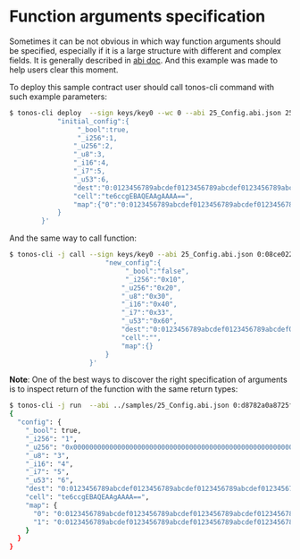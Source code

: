 # Function arguments specification

Sometimes it can be not obvious in which way function arguments should be specified,
especially if it is a large structure with different and complex fields. 
It is generally described in [abi doc](https://github.com/tonlabs/ton-labs-abi/blob/master/docs/ABI_2.1_spec.md).
And this example was made to help users clear this moment.


To deploy this sample contract user should call tonos-cli command with such example parameters:

```bash
$ tonos-cli deploy  --sign keys/key0 --wc 0 --abi 25_Config.abi.json 25_Config.tvc '{
            "initial_config":{
                 "_bool":true,
                 "_i256":1,
                "_u256":2,
                "_u8":3,
                "_i16":4,
                "_i7":5,
                "_u53":6,
                "dest":"0:0123456789abcdef0123456789abcdef0123456789abcdef0123456789abcdef",
                "cell":"te6ccgEBAQEAAgAAAA==",
                "map":{"0":"0:0123456789abcdef0123456789abcdef0123456789abcdef0123456789abcdef","1":"0:0123456789abcdef0123456789abcdef0123456789abcdef0123456789abcdee"}
            }
        }'
```

And the same way to call function:

```bash
$ tonos-cli -j call --sign keys/key0 --abi 25_Config.abi.json 0:08ce0221bce8fd710225470610ccaec8617aff7fb074b76edb51f1ed009f0b3d change_config '{
                        "new_config":{
                             "_bool":"false",
                             "_i256":"0x10",
                            "_u256":"0x20",
                            "_u8":"0x30",
                            "_i16":"0x40",
                            "_i7":"0x33",
                            "_u53":"0x60",
                            "dest":"0:0123456789abcdef0123456789abcdef0123456789abcdef0123456789abcdef",
                            "cell":"",
                            "map":{}
                        }
                    }'
```

**Note**: One of the best ways to discover the right specification of arguments is to inspect return of the function
with the same return types:

```bash
$ tonos-cli -j run  --abi ../samples/25_Config.abi.json 0:d8782a0a8725f8015a09eaa850cdddf3e9c26e1f94e2ce73187534d01d348ee3 config {}
{
  "config": {
    "_bool": true,
    "_i256": "1",
    "_u256": "0x0000000000000000000000000000000000000000000000000000000000000002",
    "_u8": "3",
    "_i16": "4",
    "_i7": "5",
    "_u53": "6",
    "dest": "0:0123456789abcdef0123456789abcdef0123456789abcdef0123456789abcdef",
    "cell": "te6ccgEBAQEAAgAAAA==",
    "map": {
      "0": "0:0123456789abcdef0123456789abcdef0123456789abcdef0123456789abcdef",
      "1": "0:0123456789abcdef0123456789abcdef0123456789abcdef0123456789abcdee"
    }
  }
}
```